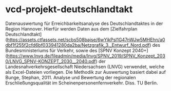 # vcd-projekt-deutschlandtakt
Datenauswertung für Erreichbarkeitsanalyse des Deutschlandtaktes in der Region Hannover.
Hierfür werden Daten aus dem [Zielfahrplan Deutschlandtakt] (https://assets.ctfassets.net/scbs508bajse/6wYikPsl1G47nWJw5MHEhn/a0dbf1f255f2cfd6bf033941280da2ba/Netzgrafik_3._Entwurf_Nord.pdf) des
Bundesministeriums für Verkehr, sowie des [SPNV Konzept 2040+] (https://www.lnvg.de/fileadmin/media/lnvg/SPNV_2019/SPNV_Konzept_2030/LNVG_SPNV-KONZEPT_2030__2040.pdf) 
der Landesnahverkehrsgesellschaft Niedersachsen (LNVG) verwendet, welche als Excel-Dateien vorliegen.
Die Methodik zur Auswertung basiert dabei auf
Bunge, Stephan, 2011. Analyse und Bewertung der regionalen Erschließungsqualität im Scheinenpersonenfernverkehr. Diss. TU Berlin.

